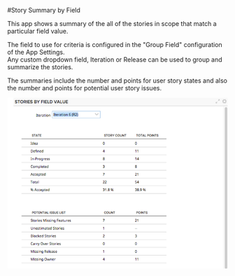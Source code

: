 #Story Summary by Field

This app shows a summary of the all of the stories in scope that match a particular field value.  

The field to use for criteria is configured in the "Group Field" configuration of the App Settings.  
Any custom dropdown field, Iteration or Release can be used to group and summarize the stories.  

The summaries include the number and points for user story states and also the number and points for 
potential user story issues.  

![ScreenShot](/images/stories-by-field.png)
